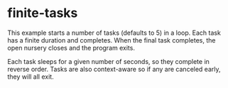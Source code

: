 # finite-tasks

This example starts a number of tasks (defaults to 5) in a loop. Each task has
a finite duration and completes. When the final task completes, the open
nursery closes and the program exits.

Each task sleeps for a given number of seconds, so they complete in reverse
order. Tasks are also context-aware so if any are canceled early, they will all
exit.
